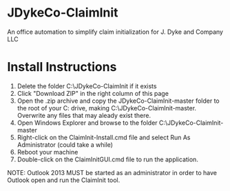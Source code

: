 # JDykeCo-ClaimInit
An office automation to simplify claim initialization for J. Dyke and Company LLC

# Install Instructions
1. Delete the folder C:\JDykeCo-ClaimInit if it exists
2. Click "Download ZIP" in the right column of this page
3. Open the .zip archive and copy the JDykeCo-ClaimInit-master folder to the root of your C: drive, making C:\JDykeCo-ClaimInit-master.  Overwrite any files that may aleady exist there.
4. Open Windows Explorer and browse to the folder C:\JDykeCo-ClaimInit-master
5. Right-click on the ClaimInit-Install.cmd file and select Run As Administrator (could take a while)
6. Reboot your machine
7. Double-click on the ClaimInitGUI.cmd file to run the application.

NOTE: Outlook 2013 MUST be started as an administrator in order to have Outlook open and run the ClaimInit tool.
